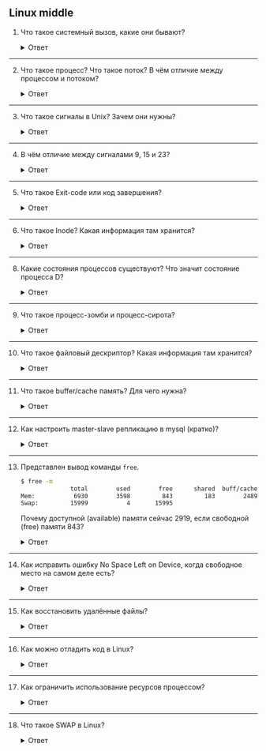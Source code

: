 ## Linux middle

1. Что такое системный вызов, какие они бывают?

    <details>
      <summary>Ответ</summary>

    Системный вызов - обращение программы к ядру операционной системы для выполнения какой-либо операции.

    В Unix, Unix-like и других POSIX-совместимых операционных системах популярными системными вызовами являются:

    * open
    * read
    * write
    * close
    * wait
    * exec 
    * fork
    * exit
    * kill

    </details>

---

2. Что такое процесс? Что такое поток? В чём отличие между процессом и потоком?

    <details>
      <summary>Ответ</summary>

    Процесс — экземпляр программы во время выполнения, независимый объект, которому выделены системные ресурсы (например, процессорное время и память). Каждый процесс выполняется в отдельном адресном пространстве: один процесс не может получить доступ к переменным и структурам данных другого. Поток (thread) - сущность операционной системы, процесс выполнения на процессоре программного кода. Общее назначение потоков — параллельное выполнение на процессоре двух или более различных задач. Каждый процесс имеет как минимум один поток.

    </details>

---

3. Что такое сигналы в Unix? Зачем они нужны?

    <details>
      <summary>Ответ</summary>

    Сигнал в Unix-подобных операционных системах - асинхронное (происходящее в случайное время) уведомление процесса о каком-либо событии, один из основных способов взаимодействия между процессами. Когда сигнал послан процессу, операционная система прерывает выполнение процесса, при этом, если процесс установил собственный обработчик сигнала, операционная система запускает этот обработчик, передав ему информацию о сигнале, если процесс не установил обработчика, то выполняется обработчик по умолчанию.

    Отправка сигналов от одного процесса к другому обычно осуществляется при помощи системного вызова *kill*. Его первый параметр – PID процесса, которому отправляется сигнал, второй параметр – номер сигнала.

    ```bash
    kill(1111, SIGTERM);
    ```

    При вызове из командной строки можно пользоваться форматом ```kill -signalNumber PID```. Например, для отправки сигнала безусловного завершения процессу с PID 12345 нужно выполнить команду

    ```bash
    kill -9 12345
    ```

    Стандарт POSIX определяет 28 сигналов, жирным выделены сигналы, с которыми пользователь сталкивается чаще всего:

    | Название | Номер | Действие по умолчанию | Описание | Тип |
    |-|-|-|-|-|
    | **SIGHUP** | **1** | **Завершение** | **Закрытие терминала** | **Уведомление** |
    | **SIGINT** | **2** | **Завершение** | **Сигнал прерывания выполнения (Ctrl + C) с терминала** | **Управление** |
    | SIGQUIT | 3 | Завершение с дампом памяти | Сигнал "Quit" (Ctrl + \\) с терминала | Управление |
    | SIGILL | 4 | Завершение с дампом памяти | Недопустимая инструкция процессора | Исключение |
    | SIGTRAP | 5 | Завершение с дампом памяти |  Ловушка трассировки или брейкпоинт | Отладка |
    | SIGABRT | 6 | Завершение с дампом памяти | Сигнал, посылаемый функцией abort() | Управление |
    | SIGFPE | 8 | Завершение с дампом памяти | Ошибочная арифметическая операция | Исключение |
    | **SIGKILL** | **9** | **Завершение** | **Безусловное завершение** | **Управление** |
    | SIGBUS | 10 | Завершение с дампом памяти | Неправильное обращение в физическую память | Исключение |
    | SIGSEGV | 11 | Завершение с дампом памяти | Нарушение при обращении в память | Исключение |
    | SIGSYS | 12 | Завершение с дампом памяти | Неправильный системный вызов | Исключение |
    | SIGPIPE | 13 | Завершение | Запись в разорванное соединение (пайп, сокет) | Уведомление |
    | SIGALRM | 14 | Завершение | Сигнал истечения времени, заданного alarm() | Уведомление |
    | **SIGTERM** | **15** | **Завершение** | **Сигнал завершения (сигнал по умолчанию для утилиты kill)** | **Управление** |
    | SIGUSR1 | 16 | Завершение | Пользовательский сигнал №1 | Пользовательский |
    | SIGUSR2 | 17 | Завершение | Пользовательский сигнал №2 | Пользовательский |
    | SIGCHLD | 18 | Игнорируется | Дочерний процесс завершен или остановлен | Уведомление |
    | **SIGTSTP** | **20** | **Остановка процесса** | **Сигнал остановки (Ctrl + Z) с терминала** | **Управление** |
    | SIGURG | 21 | Игнорируется | На сокете получены срочные данные | Уведомление |
    | SIGPOLL | 22 | Завершение | Событие, отслеживаемое poll() | Уведомление |
    | **SIGSTOP** | **23** | **Остановка процесса** | **Остановка выполнения процесса** | **Управление** |
    | **SIGCONT** | **25** | **Продолжить выполнение** | **Продолжить выполнение ранее остановленного процесса** | **Управление** |
    | SIGTTIN | 26 | Остановка процесса | Попытка чтения с терминала фоновым процессом | Управление |
    | SIGTTOU | 27 | Остановка процесса | Попытка записи на терминал фоновым процессом | Управление |
    | SIGVTALRM | 28 | Завершение | Истечение «виртуального таймера» | Уведомление |
    | SIGPROF | 29 | Завершение | Истечение таймера профилирования | Отладка |
    | SIGXCPU | 30 | Завершение с дампом памяти | Процесс превысил лимит процессорного времени | Исключение |
    | SIGXCPU | 31 | Завершение с дампом памяти | Процесс превысил допустимый размер файла | Исключение |

    </details>

---

4. В чём отличие между сигналами 9, 15 и 23?

    <details>
      <summary>Ответ</summary>

    Сигнал 9 это немедленное и безусловное завершение процесса. Сигнал 15 это штатная остановка процесса, подразумевающая плановое завершение всех операций, связанных с этим процессом. Сигнал 23 это постановка выполнения процесса на паузу. Возобновить работу процесса, поставленного на паузу, можно при помощи сигнала 25.

    </details>

---

5. Что такое Exit-code или код завершения?

    <details>
      <summary>Ответ</summary>

    Exit-code или код завершения это целое число в диапазоне от 0 до 255, которое возвращает программа или скрипт после выполнения. Этот число обозначает результат выполнения. Также exit-код является аргументом bash-команды exit, например ```exit 130```. Посмотреть значение кода завершения последней исполненной команды в bash можно при помощи ```echo $?```. При помощи кодов завершения можно добавлять логику выполнения команд в bash-скрипты, например обработку кодов, свитетельствующих об ошибках. В bash существуют зарезервированные коды завершения:

    | Код | Описание |
    | - | - |
    | 0 | Успешное выполнение команды |
    | 1 | Ошибка выполнения команды |
    | 2 | Пропущен аргумент или ключевое слово команды |
    | 126 | Вызванная команда не может быть исполнена |
    | 127 | Указанная команда не найдена |
    | 128 | Неверный аргумент команды exit, например ```exit 3.14159``` |
    | 128 + n | Фатальная ошибка с сигналом n. Например, команда kill -9 PID вернёт код возврата 137 |
    | 130 | Завершение команды по Ctrl + C, то есть по сигналу 2 (130 = 128 + 2) |
    | 255 | Аргумент команды exit вне диапазона от 0 до 255, например ```exit -1``` |

    Более подробный список кодов завершения можно увидеть тут:

    <https://www.cyberciti.biz/faq/linux-bash-exit-status-set-exit-statusin-bash/>

    </details>

---

6. Что такое Inode? Какая информация там хранится?

    <details>
      <summary>Ответ</summary>

      Inode (индексный дескриптор) - структура данных, в которой хранятся метаданные файла и перечислены блоки с данными файла. Хранит всю информацию, кроме имени файла и данных. Каждый файл в данном каталоге является записью с именем файла и номером индекса. Вся остальная информация о файле извлекается из таблицы индексов путем ссылки на номер индекса. Номера Inode уникальны на уровне раздела. Каждый раздел представляет собой собственную таблицу индексов. Если в разделе диска закончились Inode, то создание новых файлов становится невозможным, даже если в разделе есть свободное место.

      Метаданные, которые хранятся в Inode:
      * Размер
      * Разрешение
      * Владелец/группа
      * Расположение жесткого диска
      * Дата/время
      * Любая другая необходимая информация

    </details>

---

8. Какие состояния процессов существуют? Что значит состояние процесса D?

    <details>
      <summary>Ответ</summary>

    |                   **Статус**                   |               **Описание**              |
    |:----------------------------------------------:|:---------------------------------------:|
    | R (Running or runnable)                        | Процесс выполняется в данный момент     |
    | S (Interruptible sleep)                        | Неактивен (спит менее 20 сек)           |
    | D (Uninterruptible sleep)                      | Ожидает записи на диск                  |
    | T (stopped by job control signal)              | Остановлен или трассируется отладчиком  |
    | Z (zombie)                                     | Процесс-зомби                           |
    | W (paging (not valid since the 2.6.xx kernel)) | Процесс выгружен на своп-раздел диска   |
    | <                                              | Процесс имеет повышенный приоритет nice |
    | N                                              | Процесс имеет пониженный приоритет nice |
    | L (locked)                                     | Некоторые страницы блокированы в памяти |
    | s                                              | Процесс является лидером сеанса         |

    </details>

---

9. Что такое процесс-зомби и процесс-сирота?

    <details>
      <summary>Ответ</summary>

      *Процесс-зомби* - дочерний процесс в Unix-системе, который завершил своё выполнение, но код завершения которого ещё не был считан родительским процессом. Процессы-зомби присутствуют в списке процессов операционной системы и обозначаются буквой Z. Удаление процесса-зомби возлагается на родительский процесс или на системный вызов `wait()`. Если родительский процесс не удалит своих потомков, то они останутся в состоянии зомби. Процессы-зомби не потребляют ресурсы, однако занимают записи в таблице процессов, что при наличии большого количества процссов-зомби может привести к невозможности создания новых процессов. Завершить процесс-зомби напрямую невозможно. Чтобы убить процесс-зомби, нужно найти родительский процесс и завершить его. Найти процессы-зомби и их родителей можно следующей командой:
      
      ```bash
      ps ajx | grep -w Z
      ```
      
      PID'ы процессов родителей в 3 колонке. Убить процесс можно следующей командой:
      
      ```bash
      kill -9 <PID процесса родителя>
      ```

      *Процесс-сирота* - вспомогательный процесс в Unix-системе, чей процесс-родитель был завершен нештатно, то есть не подав сигнал на завершение работы. Отличие между процессом-зомби и процессом-сиротой в том, что процесс-сирота является активным, то есть выполняется, а процесс-зомби завершил своё выполнение. После нештатного прерывания родительского процесса, процесс-сирота переходит под управление init, процесса инициализации с PID 1. Процесс-сирота может быть создан пользователем при отсоединении выполняемого процесса от терминала. В отличие от процессов-зомби, процессы-сироты могут быть найдены и остановлены по отдельности. Делается это следующим образом:

      Вывести список процессов в виде дерева:

      ```bash
      ps afux
      ```

      Найти в списке процессы-сироты с родительским процессом init и завершить их при помощи команды ```kill -9 <PID процесса-сироты>```

    </details>

---

10. Что такое файловый дескриптор? Какая информация там хранится?

    <details>
      <summary>Ответ</summary>

    *Файловый дескриптор* - неотрицательное целое число, которое используется в интерфейсе между пространством пользователя и пространством ядра (Kernel) для идентификации ресурсов файла/сокета. Когда создаётся новый поток ввода-вывода, ядро возвращает процессу, создавшему поток ввода-вывода, его файловый дескриптор.
    
    </details>

---

11. Что такое buffer/cache память? Для чего нужна?

    <details>
      <summary>Ответ</summary>

    buff/cache память - рассчитанная память, которая зарезервирована, но может быть освобождена при необходимости и используется для быстрого доступа программами к данным, которые находятся в оперативной памяти (быстрой памяти).

    buffers — буферы в памяти — страницы памяти, зарезервированные системой для выделения их процессам, когда они затребуют этого, так же известна как heap-memory;
    cached — файлы, которые недавно были использованы системой/процессами и хранящиеся в памяти на случай если вскоре они снова потребуются.

    </details>

---

12. Как настроить master-slave репликацию в mysql (кратко)?

    <details>
      <summary>Ответ</summary>

    Необходимы 2 сервера: master и slave.

    1. На обеих сервера устанавливаем сервер MySQL одинаковой версии.
    2. Включаем сервер базы данных на обеих серверах.
    3. Настраиваем master - в `/etc/my.cnf` устанавливаем слеюущие значения:
    ```
    # выбираем ID сервера, произвольное число, лучше начинать с 1
    server-id = 1
    # путь к бинарному логу
    log_bin = /var/log/mysql/mysql-bin.log
    # название Вашей базы данных, которая будет реплицироваться
    binlog_do_db = newdatabase
    ```
    Перезапускаем сервер базы данных.
    4. Подключаемся к master серверу, создаем пользователя и назначаем ему права для выполнения репликации.
    ```
    mysql -u root -p <пароль root сервера БД>
    GRANT REPLICATION SLAVE ON *.* TO 'slave_user'@'%' IDENTIFIED BY 'password';
    FLUSH PRIVILEGES;
    ```
    5. На master сервере делаем дамп базы данных c блокировкой таблиц.
    ```
    mysqldump -u root -p --lock-all-tables newdatabase > newdatabase.sql
    ```
    6. Переносим дамп базы на slave сервер, создаем базу данных с таким же именем и импортируем базу.
    ```
    CREATE DATABASE newdatabase;
    mysql -u root -p newdatabase < newdatabase.sql
    ```
    7. Настраиваем slave в `/etc/my.cnf`:
    ```
    # ID Слейва, удобно выбирать следующим числом после Мастера
    server-id = 2
    # Путь к relay логу
    relay-log = /var/log/mysql/mysql-relay-bin.log
    # Путь к bin логу на Мастере
    log_bin = /var/log/mysql/mysql-bin.log
    # База данных для репликации
    binlog_do_db = newdatabase
    ```
    Перезапускаем сервер базы данных.
    8. Запускаем репликацию на slave сервере.
    ```
    CHANGE MASTER TO MASTER_HOST='10.10.0.1', MASTER_USER='slave_user', MASTER_PASSWORD='password',
    MASTER_LOG_FILE = 'mysql-bin.000001', MASTER_LOG_POS = 107;
    ##Указанные значения мы берем из настроек Мастера
    После этого запускаем репликацию на Слейве:
    START SLAVE;
    ```
    9. Проверяем статус репликации:
    ```
    SHOW SLAVE STATUSG
    ```

    </details>

---

13. Представлен вывод команды `free`.

    ```bash
    $ free -m
                  total        used        free      shared  buff/cache   available
    Mem:           6930        3598         843         183        2489        2919
    Swap:         15999           4       15995
    ```

    Почему доступной (available) памяти сейчас 2919, если свободной (free) памяти 843?

    <details>
      <summary>Ответ</summary>

    - Total. Эта цифра представляет всю существующую память.
    - Used вычисление общего значения оперативной памяти системы за вычетом выделенной свободной, разделяемой, буферной и кэш-памяти.

    ```bash
    used = total - free - buff/cache
    ```
    - Free – свободная память в системе.
    - Shared – память, используемая (преимущественно) в tmpfs
    - Buffer, и Cache идентифицируют память, используемую для нужд ядра / операционной системы. Буфер и кеш складываются вместе, а сумма указывается в разделе «buff/cache».
    - Available – примерное количество оперативной памяти, доступное для запуска новых приложений без использования ими раздела подкачки. В отличие от поля free, это поле принимает в расчёт страницу cache и также то, что не вся рекуперируемая (пригодная для повторного использования) память будет возвращена для рекуперации из-за того, что элементы используются в данный момент.

    </details>

---

14. Как исправить ошибку No Space Left on Device, когда свободное место на самом деле есть?

    <details>
      <summary>Ответ</summary>

    Последовательность действий:

    1. Убедиться, что на диске действительно есть свободное место. Это можно сделать, сравнив вывод команд du и df. Для начала нужно выполнить du для всех разделов, куда смонтированы диски. По умолчанию, таким разделом является рут:

    ```bash
    sudo du -sh /
    ```

    После этого, нужно выполнить команду ```df -h```, которая отобразит свободное место на всех дисках. Если значения, полученные после выполнения du и df отличаются, это означает что действительно есть проблема.

    2. Проверить, есть ли удалённые файлы, которые используются процессами? Делается это при помощи команд

    ```bash
    sudo lsof / | grep deleted
    ```

    или

    ```bash
    sudo lsof / | grep -i del
    ```

    В выводе данных команд должен присутствовать процесс. Если его перезапустить, то он перестанет использовать удалённые файлы. Делается это при помощи команды

    ```bash
    sudo systemctl restart PROCESS_NAME
    ```

    3. Проверить, есть ли свободные Inode на дисках. Inode могут закончиться, если было создано много маленьких файлов. Для проверки нужно выполнить ```df -ih``` для всех разделов, куда смонтированы диски. По умолчанию, таким разделом является рут:

    ```bash
    sudo df -ih /
    ```

    Если Inode действительно закончились, нужно найти папку, которая использует наибольшее количество Inode. Например, команда для поиска количества используемых Inode в папках, находящихся в корне:

    ```bash
    for i in /*; do echo $i; find $i | wc -l; done
    ```
    
    После того, как удалось найти корневую папку с наибольшим количеством используемых Inode, нужно повторить эту команду уже для этой корневой папки. Например, для папки /var она будет выглядеть так:

    ```bash
    for i in /var/*; do echo $i; find $i | wc -l; done
    ```

    Обычно, чаще всего много временных файлов создаётся в /var/log или /var/cache, однако они могут присутствовать и в других папках. После удаления множества маленьких файлов, использующих Inode, проблема с созданием новых файлов должна исчезнуть.

    4. Если шаги 1-3 не помогли, можно проверить жёсткие диски в системе на наличие битых блоков. Это можно сделать при помощи утилиты fsck, предварительно или размонтировав проверяемый раздел, или перезагрузившись в безопасном режиме, или загрузившись с LiveCD. Например, для раздела /dev/sda1 команда будет выглядеть так:

    ```bash
    sudo fsck -y /dev/sda1
    ``` 

    </details>

---

15. Как восстановить удалённые файлы?

    <details>
      <summary>Ответ</summary>

    При помощи утилит testdisk или foremost.

    </details>

---

16. Как можно отладить код в Linux?

    <details>
      <summary>Ответ</summary>

    При помощи GDB (GNU Debugger)

    </details>

---

17. Как ограничить использование ресурсов процессом?

    <details>
      <summary>Ответ</summary>

    Использование процессора можно ограничить при помощи cpulimit. Например, ограничить использование процессора до 10% для процесса с PID 1148803:

    ```bash 
    cpulimit -p 1148803 -l 10
    ```

    Ограничить mysql использование процессора до 20%:

    ```bash
    cpulimit -e /usr/bin/mysql -l 20
    ```

    Использование памяти можно ограничить при помощи ulimit. Так как все процессы в системе запускаются от какого-то пользователя, ulimit ограничивает ресурсы, доступные для конкретных пользователей. Файл конфигурации ulimit находится по пути /etc/security/limits.conf. Лимиты бывают двух типов, мягкие и жёсткие.

    * Мягкий лимит (Soft limit) - лимит, установленный пользователем. Его можно как увеличить, так и уменьшить.
    * Жёсткий лимит (Hard limit) - лимит, установленный администратором системы. Пользователь не может задать мягкий лимит выше значения жёсткого лимита.

    Подробное описание команды ulimit:

    <https://russianblogs.com/article/4143387117/>

    <https://andreyex.ru/linux/kak-ustanovit-znachenie-ulimit-v-linux-navsegda/>

    </details>

---

18. Что такое SWAP в Linux?

    <details>
      <summary>Ответ</summary>

    swap — это специальная системная область, предварительно выделенная на накопителе (жёстком диске) и используемая операционной системой с целью резервирования свободного пространства, которое может быть задействовано при нехватке ОЗУ.

    В Linux используется два варианта области подкачки:

      В виде раздела на накопителе.
      В виде файла.
    В современных условиях предпочтительнее использовать swap в виде файла.

    Особенности swap-файла:

    Можно легко изменять размер или полностью удалить, что затруднительно для варианта в виде раздела.
    В сравнении со swap-разделом есть незначительное снижение производительности.
    Для использования гибернации требуется дополнительная подготовка (получение UUID и смещения заголовка) и пересоздание загрузочного образа initrd.

    </details>

